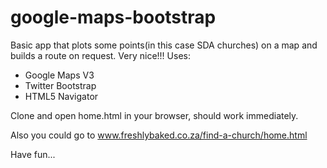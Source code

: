 google-maps-bootstrap
=====================

Basic app that plots some points(in this case SDA churches) on a map and builds a route on request. 
Very nice!!! 
Uses: 
- Google Maps V3 
- Twitter Bootstrap
- HTML5 Navigator

Clone and open home.html in your browser, should work immediately.

Also you could go to www.freshlybaked.co.za/find-a-church/home.html

Have fun...